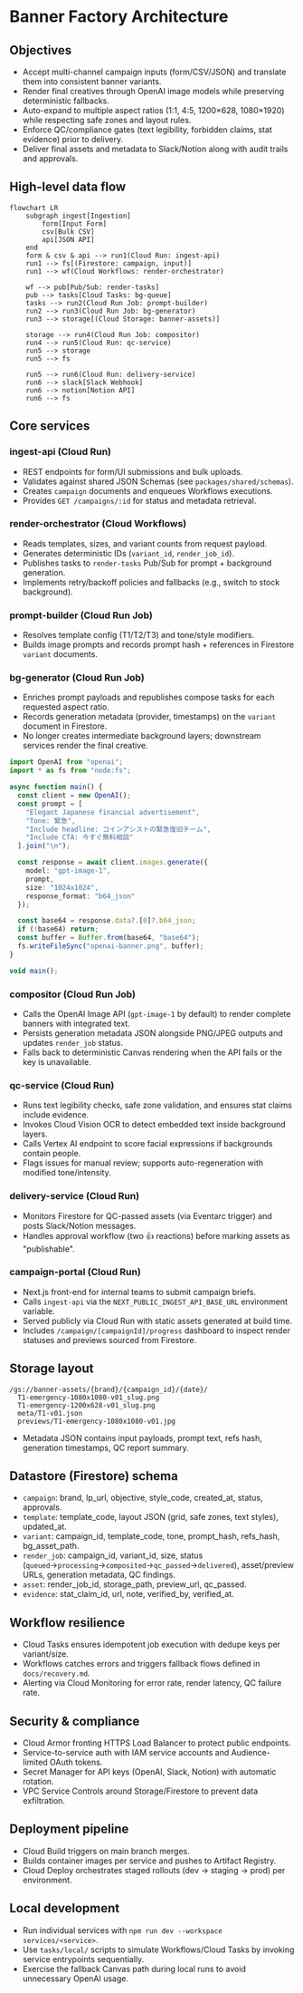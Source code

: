 # Banner Factory Architecture

## Objectives
- Accept multi-channel campaign inputs (form/CSV/JSON) and translate them into consistent banner variants.
- Render final creatives through OpenAI image models while preserving deterministic fallbacks.
- Auto-expand to multiple aspect ratios (1:1, 4:5, 1200×628, 1080×1920) while respecting safe zones and layout rules.
- Enforce QC/compliance gates (text legibility, forbidden claims, stat evidence) prior to delivery.
- Deliver final assets and metadata to Slack/Notion along with audit trails and approvals.

## High-level data flow

```mermaid
flowchart LR
    subgraph ingest[Ingestion]
        form[Input Form]
        csv[Bulk CSV]
        api[JSON API]
    end
    form & csv & api --> run1(Cloud Run: ingest-api)
    run1 --> fs[(Firestore: campaign, input)]
    run1 --> wf(Cloud Workflows: render-orchestrator)

    wf --> pub[Pub/Sub: render-tasks]
    pub --> tasks[Cloud Tasks: bg-queue]
    tasks --> run2(Cloud Run Job: prompt-builder)
    run2 --> run3(Cloud Run Job: bg-generator)
    run3 --> storage[(Cloud Storage: banner-assets)]

    storage --> run4(Cloud Run Job: compositor)
    run4 --> run5(Cloud Run: qc-service)
    run5 --> storage
    run5 --> fs

    run5 --> run6(Cloud Run: delivery-service)
    run6 --> slack[Slack Webhook]
    run6 --> notion[Notion API]
    run6 --> fs
```

## Core services

### ingest-api (Cloud Run)
- REST endpoints for form/UI submissions and bulk uploads.
- Validates against shared JSON Schemas (see `packages/shared/schemas`).
- Creates `campaign` documents and enqueues Workflows executions.
- Provides `GET /campaigns/:id` for status and metadata retrieval.

### render-orchestrator (Cloud Workflows)
- Reads templates, sizes, and variant counts from request payload.
- Generates deterministic IDs (`variant_id`, `render_job_id`).
- Publishes tasks to `render-tasks` Pub/Sub for prompt + background generation.
- Implements retry/backoff policies and fallbacks (e.g., switch to stock background).

### prompt-builder (Cloud Run Job)
- Resolves template config (T1/T2/T3) and tone/style modifiers.
- Builds image prompts and records prompt hash + references in Firestore `variant` documents.

### bg-generator (Cloud Run Job)
- Enriches prompt payloads and republishes compose tasks for each requested aspect ratio.
- Records generation metadata (provider, timestamps) on the `variant` document in Firestore.
- No longer creates intermediate background layers; downstream services render the final creative.

```ts
import OpenAI from "openai";
import * as fs from "node:fs";

async function main() {
  const client = new OpenAI();
  const prompt = [
    "Elegant Japanese financial advertisement",
    "Tone: 緊急",
    "Include headline: コインアシストの緊急復旧チーム",
    "Include CTA: 今すぐ無料相談"
  ].join("\n");

  const response = await client.images.generate({
    model: "gpt-image-1",
    prompt,
    size: "1024x1024",
    response_format: "b64_json"
  });

  const base64 = response.data?.[0]?.b64_json;
  if (!base64) return;
  const buffer = Buffer.from(base64, "base64");
  fs.writeFileSync("openai-banner.png", buffer);
}

void main();
```

### compositor (Cloud Run Job)
- Calls the OpenAI Image API (`gpt-image-1` by default) to render complete banners with integrated text.
- Persists generation metadata JSON alongside PNG/JPEG outputs and updates `render_job` status.
- Falls back to deterministic Canvas rendering when the API fails or the key is unavailable.

### qc-service (Cloud Run)
- Runs text legibility checks, safe zone validation, and ensures stat claims include evidence.
- Invokes Cloud Vision OCR to detect embedded text inside background layers.
- Calls Vertex AI endpoint to score facial expressions if backgrounds contain people.
- Flags issues for manual review; supports auto-regeneration with modified tone/intensity.

### delivery-service (Cloud Run)
- Monitors Firestore for QC-passed assets (via Eventarc trigger) and posts Slack/Notion messages.
- Handles approval workflow (two :+1: reactions) before marking assets as "publishable".

### campaign-portal (Cloud Run)
- Next.js front-end for internal teams to submit campaign briefs.
- Calls `ingest-api` via the `NEXT_PUBLIC_INGEST_API_BASE_URL` environment variable.
- Served publicly via Cloud Run with static assets generated at build time.
- Includes `/campaign/[campaignId]/progress` dashboard to inspect render statuses and previews sourced from Firestore.

## Storage layout
```
/gs://banner-assets/{brand}/{campaign_id}/{date}/
  T1-emergency-1080x1080-v01_slug.png
  T1-emergency-1200x628-v01_slug.png
  meta/T1-v01.json
  previews/T1-emergency-1080x1080-v01.jpg
```
- Metadata JSON contains input payloads, prompt text, refs hash, generation timestamps, QC report summary.

## Datastore (Firestore) schema
- `campaign`: brand, lp_url, objective, style_code, created_at, status, approvals.
- `template`: template_code, layout JSON (grid, safe zones, text styles), updated_at.
- `variant`: campaign_id, template_code, tone, prompt_hash, refs_hash, bg_asset_path.
- `render_job`: campaign_id, variant_id, size, status (`queued`→`processing`→`composited`→`qc_passed`→`delivered`), asset/preview URLs, generation metadata, QC findings.
- `asset`: render_job_id, storage_path, preview_url, qc_passed.
- `evidence`: stat_claim_id, url, note, verified_by, verified_at.

## Workflow resilience
- Cloud Tasks ensures idempotent job execution with dedupe keys per variant/size.
- Workflows catches errors and triggers fallback flows defined in `docs/recovery.md`.
- Alerting via Cloud Monitoring for error rate, render latency, QC failure rate.

## Security & compliance
- Cloud Armor fronting HTTPS Load Balancer to protect public endpoints.
- Service-to-service auth with IAM service accounts and Audience-limited OAuth tokens.
- Secret Manager for API keys (OpenAI, Slack, Notion) with automatic rotation.
- VPC Service Controls around Storage/Firestore to prevent data exfiltration.

## Deployment pipeline
- Cloud Build triggers on main branch merges.
- Builds container images per service and pushes to Artifact Registry.
- Cloud Deploy orchestrates staged rollouts (dev → staging → prod) per environment.

## Local development
- Run individual services with `npm run dev --workspace services/<service>`.
- Use `tasks/local/` scripts to simulate Workflows/Cloud Tasks by invoking service entrypoints sequentially.
- Exercise the fallback Canvas path during local runs to avoid unnecessary OpenAI usage.
